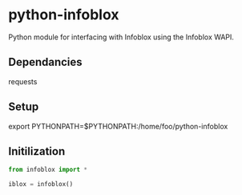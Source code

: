 python-infoblox
====
Python module for interfacing with Infoblox using the Infoblox WAPI.

Dependancies
----
requests

Setup
----
export PYTHONPATH=$PYTHONPATH:/home/foo/python-infoblox

Initilization
----
```python
from infoblox import *

iblox = infoblox()
```
